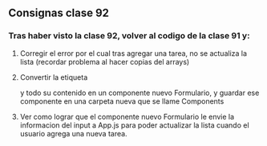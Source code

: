 ## Consignas clase 92

### Tras haber visto la clase 92, volver al codigo de la clase 91 y:

1. Corregir el error por el cual tras agregar una tarea, no se actualiza la lista (recordar problema al hacer copias del arrays)

2. Convertir la etiqueta <form> y todo su contenido en un componente nuevo Formulario, y guardar ese componente en una carpeta nueva que se llame Components 
  
3. Ver como lograr que el componente nuevo Formulario le envie la informacion del input a App.js para poder actualizar la lista cuando el usuario agrega una nueva tarea. 
